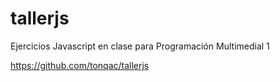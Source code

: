 # tallerjs
Ejercicios Javascript en clase para Programación Multimedial 1

<https://github.com/tonqac/tallerjs>
